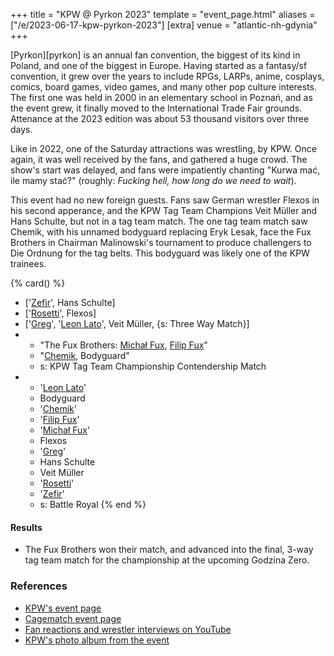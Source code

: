 +++
title = "KPW @ Pyrkon 2023"
template = "event_page.html"
aliases = ["/e/2023-06-17-kpw-pyrkon-2023"]
[extra]
venue = "atlantic-nh-gdynia"
+++

[Pyrkon][pyrkon] is an annual fan convention, the biggest of its kind in Poland, and one of the biggest in Europe. Having started as a fantasy/sf convention, it grew over the years to include RPGs, LARPs, anime, cosplays, comics, board games, video games, and many other pop culture interests. The first one was held in 2000 in an elementary school in Poznań, and as the event grew, it finally moved to the International Trade Fair grounds. Attenance at the 2023 edition was about 53 thousand visitors over three days.

Like in 2022, one of the Saturday attractions was wrestling, by KPW. Once again, it was well received by the fans, and gathered a huge crowd. The show's start was delayed, and fans were impatiently chanting "Kurwa mać, ile mamy stać?" (roughly: _Fucking hell, how long do we need to wait_).

This event had no new foreign guests. Fans saw German wrestler Flexos in his second apperance, and the KPW Tag Team Champions Veit Müller and Hans Schulte, but not in a tag team match. The one tag team match saw Chemik, with his unnamed bodyguard replacing Eryk Lesak, face the Fux Brothers in Chairman Malinowski's tournament to produce challengers to Die Ordnung for the tag belts. This bodyguard was likely one of the KPW trainees.

{% card() %}
- ['[Zefir](@/w/zefir.md)', Hans Schulte]
- ['[Rosetti](@/w/rosetti.md)', Flexos]
- ['[Greg](@/w/greg.md)', '[Leon Lato](@/w/leon-lato.md)', Veit Müller, {s: Three
      Way Match}]
- - "The Fux Brothers: [Michał Fux](@/w/michal-fux.md), [Filip Fux](@/w/filip-fux.md)"
  - "[Chemik](@/w/chemik.md), Bodyguard"
  - s: KPW Tag Team Championship Contendership Match
- - '[Leon Lato](@/w/leon-lato.md)'
  - Bodyguard
  - '[Chemik](@/w/chemik.md)'
  - '[Filip Fux](@/w/filip-fux.md)'
  - '[Michał Fux](@/w/michal-fux.md)'
  - Flexos
  - '[Greg](@/w/greg.md)'
  - Hans Schulte
  - Veit Müller
  - '[Rosetti](@/w/rosetti.md)'
  - '[Zefir](@/w/zefir.md)'
  - s: Battle Royal
{% end %}

#### Results

* The Fux Brothers won their match, and advanced into the final, 3-way tag team match for the championship at the upcoming Godzina Zero.


### References

* [KPW's event page](https://kpwrestling.pl/events/pyrkon-2/)
* [Cagematch event page](https://www.cagematch.net/?id=1&nr=368919)
* [Fan reactions and wrestler interviews on YouTube](https://www.youtube.com/watch?v=C2OUZmtbCQo)
* [KPW's photo album from the event](https://www.facebook.com/media/set?vanity=kpwrestling&set=a.597558712503372)

